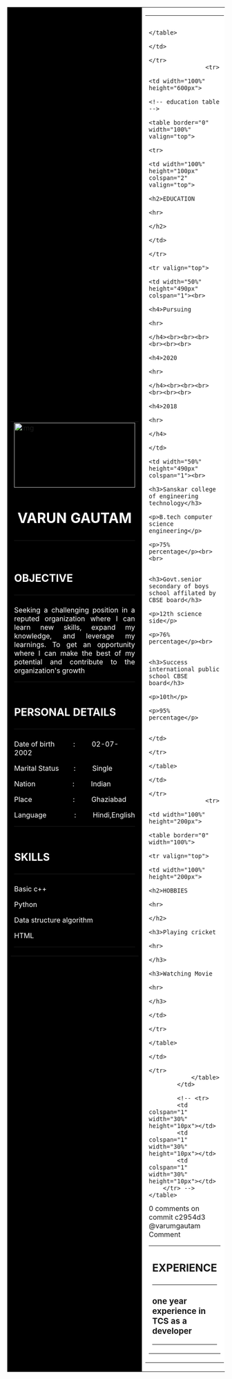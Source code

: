 <!DOCTYPE html>
<html lang="en">

<head>
    <meta charset="UTF-8">
    <meta name="viewport" content="width=device-width, initial-scale=1.0">
    <link rel="shortcut icon" href="favicon.ico" type="image/x-icon">
    <title>resume format</title>
</head>

<body>
    <!-- table first -->
    <table border="0" width="100%">
        <tr>
            <td width="30%" height="750px" colspan="1" bgcolor="black">
                <!-- tabl;e second -->
                <table border="0" width="100%" cellpadding="18px" cellspacing="15px" bgcolor="black">
                    <tr>
                        <td width="100%" height="150px"><img src="image/Screenshot 2023-10-12 235925.png" alt="img"
                                width="100%" height="150px"></td>
                    </tr>
                    <tr>
                        <td width="100%" height="50px">
                            <font color="white">
                                <h1 align="center">VARUN GAUTAM
                                    <hr>
                                </h1>
                            </font>
                        </td>
                    </tr>
                    <tr valign="top">
                        <td width="100%" height="200px">
                            <font color="white">
                                <h2>OBJECTIVE
                                    <hr>
                                </h2>
                                <p align="justify">Seeking a challenging position in a reputed organization where I can
                                    learn new skills, expand my knowledge, and leverage my learnings.
                                    To get an opportunity where I can make the best of my potential and contribute to
                                    the organization's growth
                                    <hr>
                                </p>
                            </font>
                        </td>
                    </tr>
                    <tr valign="top">
                        <td width="100%" height="200px">
                            <font color="white">
                                <h2>PERSONAL DETAILS
                                    <hr>
                                </h2>
                                <p>Date of birth
                                    &nbsp;&nbsp;&nbsp;&nbsp;&nbsp;&nbsp;&nbsp;&nbsp;&nbsp;:&nbsp;&nbsp;&nbsp;&nbsp;&nbsp;&nbsp;&nbsp;&nbsp;&nbsp;02-07-2002
                                </p>
                                <p>Marital Status
                                    &nbsp;&nbsp;&nbsp;&nbsp;&nbsp;&nbsp;&nbsp;:&nbsp;&nbsp;&nbsp;&nbsp;&nbsp;&nbsp;&nbsp;&nbsp;&nbsp;Single
                                </p>
                                <p>Nation&nbsp;&nbsp;&nbsp;&nbsp;&nbsp;&nbsp;&nbsp;&nbsp;&nbsp;&nbsp;&nbsp;&nbsp;&nbsp;&nbsp;&nbsp;&nbsp;&nbsp;&nbsp;&nbsp;&nbsp;:&nbsp;&nbsp;&nbsp;&nbsp;&nbsp;&nbsp;&nbsp;&nbsp;&nbsp;Indian
                                </p>
                                <p>Place&nbsp;&nbsp;&nbsp;&nbsp;&nbsp;&nbsp;&nbsp;&nbsp;&nbsp;&nbsp;&nbsp;&nbsp;&nbsp;&nbsp;&nbsp;&nbsp;&nbsp;&nbsp;&nbsp;&nbsp;&nbsp;&nbsp;:&nbsp;&nbsp;&nbsp;&nbsp;&nbsp;&nbsp;&nbsp;&nbsp;&nbsp;Ghaziabad
                                </p>
                                <p>Language&nbsp;&nbsp;&nbsp;&nbsp;&nbsp;&nbsp;&nbsp;&nbsp;&nbsp;&nbsp;&nbsp;&nbsp;&nbsp;&nbsp;&nbsp;:&nbsp;&nbsp;&nbsp;&nbsp;&nbsp;&nbsp;&nbsp;&nbsp;&nbsp;Hindi,English
                                </p>
                                <hr>
                            </font>
                        </td>
                    </tr>
                    <tr valign="top">
                        <td width="100%" height="200px">
                            <font color="white">
                                <h2>SKILLS
                                    <hr>
                                </h2>
                                <p>Basic c++</p>
                                <p>Python</p>
                                <p>Data structure algorithm</p>
                                <p>HTML</p>
                                <hr>
                                </HR>
                            </font>
                        </td>
                    </tr>
                </table>
            </td>
            <td width="70%" height="750px" colspan="2" bgcolor="white">
                <!-- table third -->
                <table border="0" width="100%" cellspacing="75px" cellpadding="1px" valign="top">
                    <tr valign="top">
                        <td width="100%" height="150px">
                            <table border="0" width="100%">
                                <tr>
                                    <td width="100%" height="100px">
                                        <h2>EXPERIENCE
                                            <hr>
                                        </h2>
                                        <h3>one year experience in TCS as a developer</h3>
                                        <hr>
                                    </td>
                                </tr>

                            </table>
                        </td>
                    </tr>
                    <tr>
                        <td width="100%" height="600px">
                            <!-- education table -->
                            <table border="0" width="100%" valign="top">
                                <tr>
                                    <td width="100%" height="100px" colspan="2" valign="top">
                                        <h2>EDUCATION
                                            <hr>
                                        </h2>
                                    </td>
                                </tr>
                                <tr valign="top">
                                    <td width="50%" height="490px" colspan="1"><br>
                                        <h4>Pursuing
                                            <hr>
                                        </h4><br><br><br><br><br><br>
                                        <h4>2020
                                            <hr>
                                        </h4><br><br><br><br><br><br>
                                        <h4>2018
                                            <hr>
                                        </h4>
                                    </td>
                                    <td width="50%" height="490px" colspan="1"><br>
                                        <h3>Sanskar college of engineering technology</h3>
                                        <p>B.tech computer science engineering</p>
                                        <p>75% percentage</p><br><br>

                                        <h3>Govt.senior secondary of boys school affilated by CBSE board</h3>
                                        <p>12th science side</p>
                                        <p>76% percentage</p><br>

                                        <h3>Success international public school CBSE board</h3>
                                        <p>10th</p>
                                        <p>95% percentage</p>

                                    </td>
                                </tr>
                            </table>
                        </td>
                    </tr>
                    <tr>
                        <td width="100%" height="200px">
                            <table border="0" width="100%">
                                <tr valign="top">
                                    <td width="100%" height="200px">
                                        <h2>HOBBIES
                                            <hr>
                                        </h2>
                                        <h3>Playing cricket
                                            <hr>
                                        </h3>
                                        <h3>Watching Movie
                                            <hr>
                                        </h3>
                                    </td>
                                </tr>
                            </table>
                        </td>
                    </tr>
                </table>
            </td>

            <!-- <tr>
            <td colspan="1" width="30%" height="10px"></td>
            <td colspan="1" width="30%" height="10px"></td>
            <td colspan="1" width="30%" height="10px"></td>
        </tr> -->
    </table>
</body>

</html>
0 comments on commit c2954d3
@varumgautam
Comment
